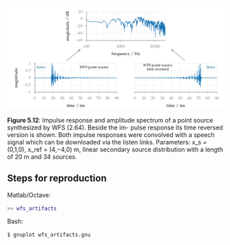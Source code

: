 ![Fig 5.12](fig5_12.png)

**Figure 5.12**: Impulse response and
amplitude spectrum of a point source
synthesized by WFS (2.64). Beside the im-
pulse response its time reversed
version is shown. Both impulse responses
were convolved with a speech signal
which can be downloaded via the
listen links. Parameters: x_s = (0,1,0),
x_ref = (4,−4,0) m, linear secondary
source distribution with a length of
20 m and 34 sources.

## Steps for reproduction

Matlab/Octave:
```Matlab
>> wfs_artifacts
```

Bash:
```Bash
$ gnuplot wfs_artifacts.gnu
```
